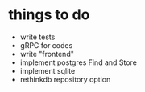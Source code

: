 # things to do
- write tests
- gRPC for codes
- write "frontend"
- implement postgres Find and Store
- implement sqlite
- rethinkdb repository option
